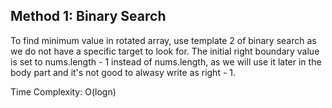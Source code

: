 ## Method 1: Binary Search

To find minimum value in rotated array, use template 2 of binary search as we do not have a specific target to look for. The initial right boundary value is set to nums.length - 1 instead of nums.length, as we will use it later in the body part and it's not good to alwasy write as right - 1.

Time Complexity: O(logn)
